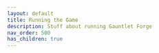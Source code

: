 ```yaml
---
layout: default
title: Running the Game
description: Stuff about running Gauntlet Forge
nav_order: 500
has_children: true
---
```

